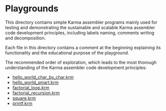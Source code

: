 # Playgrounds

This directory contains simple Karma assembler programs mainly used for testing
and demonstrating the sustainable and scalable Karma assembler code development
principles, including labels naming, comments writing and decomposition.

Each file in this directory contains a comment at the beginning explaining its
functionality and the educational purpose of the playground.

The recommended order of exploration, which leads to the most thorough
understanding of the Karma assembler code development principles:

* [hello_world_char_by_char.krm](hello_world_char_by_char.krm)
* [hello_world_smart.krm](hello_world_smart.krm)
* [factorial_loop.krm](factorial_loop.krm)
* [factorial_recursion.krm](factorial_recursion.krm)
* [square.krm](square.krm)
* [printf.krm](printf.krm)
